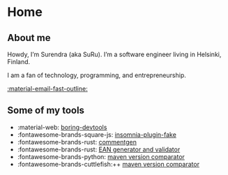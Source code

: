 # Home

## About me

Howdy, I’m Surendra (aka SuRu). I’m a software engineer living in Helsinki, Finland.

I am a fan of technology, programming, and entrepreneurship.


[:material-email-fast-outline:](mailto:33urus+helloworld@gmail.com)


## Some of my tools

- :material-web: [boring-devtools](https://boring-devtools.com/)
- :fontawesome-brands-square-js: [insomnia-plugin-fake](https://www.npmjs.com/package/insomnia-plugin-fake)
- :fontawesome-brands-rust: [commentgen](https://github.com/suru33/commentgen)
- :fontawesome-brands-rust: [EAN generator and validator](https://github.com/suru33/ean13)
- :fontawesome-brands-python: [maven version comparator](https://github.com/suru33/maven-version-comparator)
- :fontawesome-brands-cuttlefish:++ [maven version comparator](https://github.com/suru33/mvncmp)
